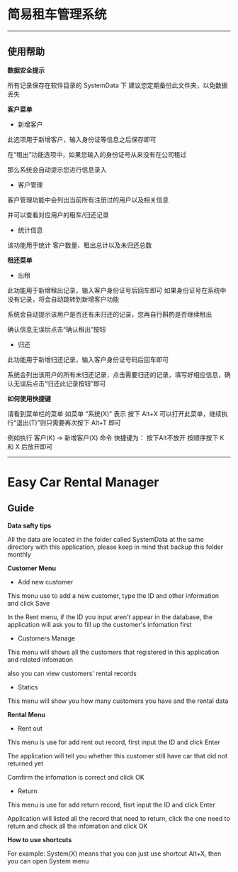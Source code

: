 # 简易租车管理系统 #

----------
## 使用帮助 ##
**数据安全提示**

所有记录保存在软件目录的 SystemData 下
建议您定期备份此文件夹，以免数据丢失

**客户菜单**

- 新增客户

此选项用于新增客户，输入身份证等信息之后保存即可

在“租出”功能选项中，如果您输入的身份证号从来没有在公司租过

那么系统会自动提示您进行信息录入

- 客户管理


客户管理功能中会列出当前所有注册过的用户以及相关信息

并可以查看对应用户的租车/归还记录



- 统计信息


该功能用于统计 客户数量、租出总计以及未归还总数

**租还菜单**


- 出租


此功能用于新增租出记录，输入客户身份证号后回车即可
如果身份证号在系统中没有记录，将会自动跳转到新增客户功能

系统会自动提示该用户是否还有未归还的记录，您再自行斟酌是否继续租出

确认信息无误后点击“确认租出”按钮



- 归还


此功能用于新增归还记录，输入客户身份证号码后回车即可

系统会列出该用户的所有未归还记录，点击需要归还的记录，填写好相应信息，确认无误后点击“归还此记录按钮”即可

**如何使用快捷键**

请看到菜单栏的菜单
如菜单 “系统(X)” 表示 按下 Alt+X 可以打开此菜单，继续执行“退出(T)”则只需要再次按下 Alt+T 即可

例如执行 客户(K) -&gt; 新增客户(X) 命令
快捷键为：  按下Alt不放开 按顺序按下 K 和 X 后放开即可

----------


# Easy Car Rental Manager #

## Guide ##
**Data safty tips**

All the data are located in the folder called SystemData at the same directory with this application, please keep in mind that backup this folder monthly

**Customer Menu**

- Add new customer

This menu use to add a new customer, type the ID and other information and click Save

In the Rent menu, if the ID you input aren't appear in the database, the application will ask you to fill up the customer's infomation first


- Customers Manage


This menu will shows all the customers that registered in this application and related infomation

also you can view customers' rental records



- Statics


This menu will show you how many customers you have and the rental data

**Rental Menu**


- Rent out


This menu is use for add rent out record, first input the ID and click Enter

The application will tell you whether this customer still have car that did not returned yet

Comfirm the infomation is correct and click OK



- Return


This menu is use for add return record, fisrt input the ID and click Enter

Application will listed all the record that need to return, click the one need to return and check all the infomation and click OK

**How to use shortcuts**

For example: System(X) means that you can just use shortcut Alt+X, then you can open System menu
